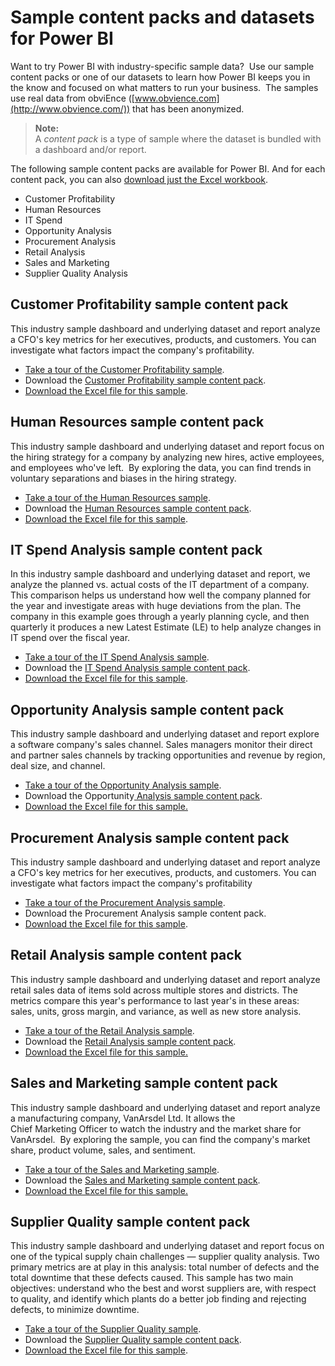 ﻿<properties
   pageTitle="Sample content packs and datasets for Power BI"
   description="Sample content packs and datasets for Power BI"
   services="powerbi"
   documentationCenter=""
   authors="mihart"
   manager="mblythe"
   editor=""
   tags=""/>

<tags
   ms.service="powerbi"
   ms.devlang="NA"
   ms.topic="article"
   ms.tgt_pltfrm="NA"
   ms.workload="powerbi"
   ms.date="10/16/2015"
   ms.author="mihart"/>

# Sample content packs and datasets for Power BI  

Want to try Power BI with industry-specific sample data?  Use our sample content packs or one of our datasets to learn how Power BI keeps you in the know and focused on what matters to run your business.  The samples use real data from obviEnce ([www.obvience.com](http://www.obvience.com/)) that has been anonymized.

>**Note:**  
>A *content pack* is a type of sample where the dataset is bundled with a dashboard and/or report.

The following sample content packs are available for Power BI. And for each content pack, you can also [download just the Excel workbook](powerbi-sample-downloads.md).

-   Customer Profitability
-   Human Resources
-   IT Spend
-   Opportunity Analysis
-   Procurement Analysis
-   Retail Analysis
-   Sales and Marketing
-   Supplier Quality Analysis

## Customer Profitability sample content pack  
This industry sample dashboard and underlying dataset and report analyze a CFO's key metrics for her executives, products, and customers. You can investigate what factors impact the company's profitability.

-   [Take a tour of the Customer Profitability sample](powerbi-sample-customer-profitability-take-a-tour.md).
-   Download the [Customer Profitability sample content pack](powerbi-sample-connect-to-the-retail-analysis-sample-content-pack.md).
-   [Download the Excel file for this sample](http://go.microsoft.com/fwlink/?LinkId=528592).

## Human Resources sample content pack  
This industry sample dashboard and underlying dataset and report focus on the hiring strategy for a company by analyzing new hires, active employees, and employees who've left.  By exploring the data, you can find trends in voluntary separations and biases in the hiring strategy.

-   [Take a tour of the Human Resources sample](powerbi-sample-human-resources-take-a-tour.md).
-   Download the [Human Resources sample content pack](powerbi-sample-connect-to-the-retail-analysis-sample-content-pack.md).
-   [Download the Excel file for this sample](http://go.microsoft.com/fwlink/?LinkId=528592).

## IT Spend Analysis sample content pack  
In this industry sample dashboard and underlying dataset and report, we analyze the planned vs. actual costs of the IT department of a company. This comparison helps us understand how well the company planned for the year and investigate areas with huge deviations from the plan. The company in this example goes through a yearly planning cycle, and then quarterly it produces a new Latest Estimate (LE) to help analyze changes in IT spend over the fiscal year.

-   [Take a tour of the IT Spend Analysis sample](powerbi-sample-it-spend-analysis-sample-for-power-bi-take-a-tour.md).
-   Download the [IT Spend Analysis](powerbi-sample-connect-to-the-retail-analysis-sample-content-pack.md)[ sample content pack](powerbi-sample-connect-to-the-retail-analysis-sample-content-pack.md).
-   [Download the Excel file for this sample](powerbi-sample-downloads.md).

## Opportunity Analysis sample content pack  
This industry sample dashboard and underlying dataset and report explore a software company's sales channel. Sales managers monitor their direct and partner sales channels by tracking opportunities and revenue by region, deal size, and channel.

-   [Take a tour of the Opportunity Analysis sample](powerbi-sample-opportunity-analysis-take-a-tour.md).
-   Download the Opportunity[ Analysis sample content pack](powerbi-sample-connect-to-the-retail-analysis-sample-content-pack.md).
-   [Download the Excel file for this sample.](http://go.microsoft.com/fwlink/?LinkId=528592)

## Procurement Analysis sample content pack  
This industry sample dashboard and underlying dataset and report analyze a CFO's key metrics for her executives, products, and customers. You can investigate what factors impact the company's profitability

-   [Take a tour of the Procurement Analysis sample](powerbi-sample-procurement-analysis-take-a-tour.md).
-   Download the Procurement Analysis sample content pack.
-   [Download the Excel file for this sample](http://go.microsoft.com/fwlink/?LinkId=528592).

## Retail Analysis sample content pack  
This industry sample dashboard and underlying dataset and report analyze retail sales data of items sold across multiple stores and districts. The metrics compare this year's performance to last year's in these areas: sales, units, gross margin, and variance, as well as new store analysis.

-   [Take a tour of the Retail Analysis sample](powerbi-sample-retail-analysis-take-a-tour.md).
-   Download the [Retail Analysis sample content pack](powerbi-sample-connect-to-the-retail-analysis-sample-content-pack.md).
-   [Download the Excel file for this sample.](http://go.microsoft.com/fwlink/?LinkId=528592)

## Sales and Marketing sample content pack  
This industry sample dashboard and underlying dataset and report analyze a manufacturing company, VanArsdel Ltd. It allows the Chief Marketing Officer to watch the industry and the market share for VanArsdel.  By exploring the sample, you can find the company's market share, product volume, sales, and sentiment.

-   [Take a tour of the Sales and Marketing sample](powerbi-sample-sales-and-marketing-take-a-tour.md).
-   Download the [Sales and Marketing sample content pack](powerbi-sample-connect-to-the-retail-analysis-sample-content-pack.md).
-   [Download the Excel file for this sample.](http://go.microsoft.com/fwlink/?LinkId=528592)

## Supplier Quality sample content pack  
This industry sample dashboard and underlying dataset and report focus on one of the typical supply chain challenges — supplier quality analysis. Two primary metrics are at play in this analysis: total number of defects and the total downtime that these defects caused. This sample has two main objectives: understand who the best and worst suppliers are, with respect to quality, and identify which plants do a better job finding and rejecting defects, to minimize downtime.

-   [Take a tour of the Supplier Quality sample](powerbi-sample-supplier-quality-analysis-sample-for-power-bi-take-a-tour.md).
-   Download the [Supplier Quality sample content pack](powerbi-sample-connect-to-the-retail-analysis-sample-content-pack.md).
-   [Download the Excel file for this sample](http://go.microsoft.com/fwlink/?LinkId=528592).
